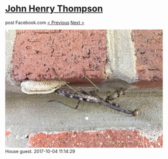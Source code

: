 # [John Henry Thompson](../README.md)
post Facebook.com
[< Previous](2017-10-04-2.md) [Next >](2017-10-03-1.md)

[![](../media/2017-10-04/Timeline-Photos-House-guest.jpg)](../README.md)
House guest.
2017-10-04 11:14:29